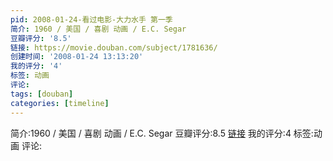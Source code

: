 ```yaml
---
pid: 2008-01-24-看过电影-大力水手 第一季
简介: 1960 / 美国 / 喜剧 动画 / E.C. Segar
豆瓣评分: '8.5'
链接: https://movie.douban.com/subject/1781636/
创建时间: '2008-01-24 13:13:20'
我的评分: '4'
标签: 动画
评论:
tags: [douban]
categories: [timeline]
---
```

简介:1960 / 美国 / 喜剧 动画 / E.C. Segar
豆瓣评分:8.5
[链接](https://movie.douban.com/subject/1781636/)
我的评分:4
标签:动画
评论:
